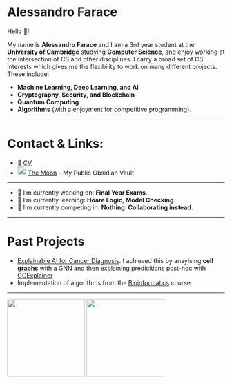 # **Alessandro Farace** 
Hello 👋!

My name is **Alessandro Farace** and I am a 3rd year student at the **University of Cambridge** studying **Computer Science**, and enjoy working at the intersection of CS and other disciplines. I carry a broad set of CS interests which gives me the flexibility to work on many different projects. These include:
- **Machine Learning, Deep Learning, and AI**
- **Cryptography, Security, and Blockchain**
- **Quantum Computing**
- **Algorithms** (with a enjoyment for competitive programming).

---
# Contact & Links:
- 📝 [CV](https://github.com/A-F-V/A-F-V/blob/main/AFV_CV.pdf)
- <img src="https://avatars.githubusercontent.com/u/65011256?s=200&v=4" alt="obsidian" width="20"/> [The Moon](https://publish.obsidian.md/afv) - My Public Obsidian Vault

---

- 🔭 I’m currently working on: **Final Year Exams**.
- 🌱 I’m currently learning: **Hoare Logic**, **Model Checking**.
- 💪 I'm currently competing in: **Nothing. Collaborating instead.**

---
# Past Projects
- [Explainable AI for Cancer Diagnosis](https://github.com/A-F-V/XAI-Cancer-Diagnosis). I achieved this by anaylsing **cell graphs** with a GNN and then explaining predicitions post-hoc with [GCExplainer](https://arxiv.org/abs/2107.11889)
- Implementation of algorithms from the [Bioinformatics](https://github.com/A-F-V/Bioinformatics) course

---
<img height="180em" src="https://github-readme-stats.vercel.app/api?username=A-F-V&theme=tokyonight&show_icons=true&hide_border=true&&count_private=true&include_all_commits=true" /> <img height="180em" src="https://github-readme-stats.vercel.app/api/top-langs?username=A-F-V&layout=compact&show_icons=true&theme=tokyonight&hide_border=true&&count_private=true&include_all_commits=true" />

